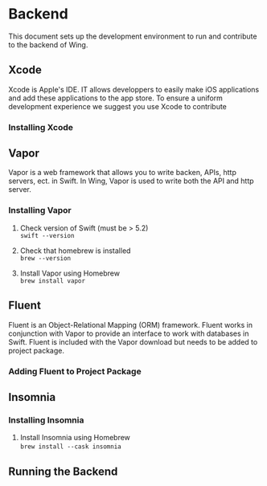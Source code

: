 # Backend

This document sets up the development environment to run and contribute to the backend of Wing.        

## Xcode    
Xcode is Apple's IDE. IT allows developpers to easily make iOS applications and add these applications to the app store. To ensure a uniform development experience we suggest you use Xcode to contribute 
### Installing Xcode    

## Vapor   
Vapor is a web framework that allows you to write backen, APIs, http servers, ect. in Swift. In Wing, Vapor is used to write both the API and http server. 
### Installing Vapor 

1. Check version of Swift (must be > 5.2)      
`swift --version`

2. Check that homebrew is installed        
`brew --version`

3. Install Vapor using Homebrew  
`brew install vapor`


## Fluent       
Fluent is an Object-Relational Mapping (ORM) framework. Fluent works in conjunction with Vapor to provide an interface to work with databases in Swift. Fluent is included with the Vapor download but needs to be added to project package. 
### Adding Fluent to Project Package 


## Insomnia     

### Installing Insomnia  
1. Install Insomnia using Homebrew  
`brew install --cask insomnia`  


## Running the Backend   

